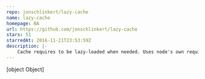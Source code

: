 ```yaml
---
repo: jonschlinkert/lazy-cache
name: lazy-cache
homepage: NA
url: https://github.com/jonschlinkert/lazy-cache
stars: 51
starredAt: 2016-11-21T23:53:59Z
description: |-
    Cache requires to be lazy-loaded when needed. Uses node's own require system with tried and true, plain-vanilla JavaScript getters.
---
```


[object Object]
